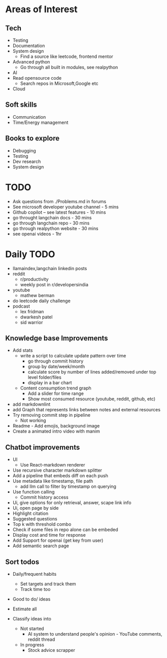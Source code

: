 # Areas of Interest
## Tech
- Testing 
- Documentation 
- System design 
    - Find a source like leetcode, frontend mentor 
- Advanced python 
    - Go through all built in modules, see realpython  
- AI
- Read opensource code 
    - Search repos in Microsoft,Google etc 
- Cloud
## Soft skills
- Communication
- Time/Energy management

## Books to explore 
- Debugging
- Testing
- Dev research
- System design 

# TODO
- Ask questions from ./Problems.md in forums
- See microsoft developer youtube channel - 5 mins
- Github copilot – see latest features - 10 mins
- go throught langchain docs - 30 mins
- go through langchain repo - 30 mins
- go through realpython website - 30 mins
- see openai videos - 1hr

# Daily TODO
- llamaindex,langchain linkedin posts
- reddit
    - r/productivity
    - weekly post in r/developersindia
- youtube
    - mathew berman
- do leetcode daily challenge
- podcast
    - lex fridman
    - dwarkesh patel
    - sid warrior

## Knowledge base Improvements
- Add stats
    - write a script to calculate update pattern over time
        - go through commit history
        - group by date/week/month
        - calculate score by number of lines added/removed under top level folder/files
        - display in a bar chart
    - Content consumption trend graph
        - Add a slider for time range
        - Show most consumed resource (youtube, reddit, github, etc) 
- add markdownlint
- add Graph that represents links between notes and external resources
- Try removing commit step in pipeline 
    - Not working
- Readme - Add emojis, background image 
- Create a animated intro video with manim

## Chatbot improvements
- UI
    - Use React-markdown renderer
- Use recursive character markdown splitter  
- Add a pipeline that embeds diff on each push 
- Use metadata like timestamp, file path
    - add llm call to filter by timestamp on querying
- Use function calling  
    - Commit history access 
- Ui, give options for only retrieval, answer, scape link info 
- Ui, open page by side 
- Highlight citation  
- Suggested questions  
- Top k with threshold combo 
- Check if some files in repo alone can be embeded 
- Display cost and time for response 
- Add Support for openai (get key from user)
- Add semantic search page

## Sort todos 
- Daily/frequent habits 
    - Set targets and track them 
    - Track time too 
- Good to do/ ideas 
- Estimate all 
 
- Classify ideas into 
    - Not started
        - AI system to understand people's opinion - YouTube comments, reddit thread 
    - In progress
        - Stock advice scrapper 